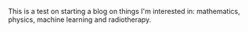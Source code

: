 This is a test on starting a blog on things I'm interested in: mathematics, physics, machine learning and radiotherapy.
